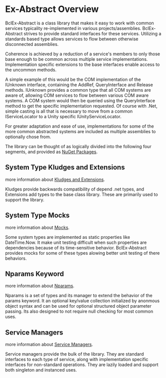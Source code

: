 ﻿# Ex-Abstract Overview

BclEx-Abstract is a class library that makes it easy to work with common services typicality re-implemented in various
projects/assemblies. BclEx-Abstract strives to provide standard interfaces for these services. Utilizing a standards based
type allows services to flow between otherwise disconnected assemblies.

Coherence is achieved by a reduction of a service's members to only those base enough to be common across multiple
service implementations. Implementation specific extensions to the base interfaces enable access to the uncommon methods.

A simple example of this would be the COM implementation of the IUnknown interface, containing the AddRef, QueryInterface
and Release methods. IUnknown provides a common type that all COM systems are aware of, allowing COM services to flow
between various COM aware systems. A COM system would then be queried using the QueryInterface method to get the specific
implementation requested. Of course with .Net, simple casting is all that is necessary to move from a common IServiceLocator
to a Unity specific IUnityServiceLocator.

For greater adaptation and ease of use, implementations for some of the more common abstracted systems are included as
multiple assemblies to optionally chose from. 

The library can be thought of as logically divided into the following four segments, and provided as [NuGet Packages](/site/docs-abstract/start-here/nuget-packages).

## System Type Kludges and Extensions
more information about [Kludges and Extensions](/site/docs-abstract/start-here/system-type-kludges-and-extensions).

Kludges provide backwards compatibility of depend .net types, and Extensions add types to the base class library. These are primarily used to support
the library.

## System Type Mocks
more information about [Mocks](/site/docs-abstract/start-here/system-type-mocks).

Some system types are implemented as static properties like DateTime.Now. It make unit testing difficult when such properties are dependencies because
of its time-sensitive behavior. BclEx-Abstract provides mocks for some of these types alowing better unit testing of there behaviors.

## Nparams Keyword
more information about [Nparams](/site/docs-abstract/start-here/nparams-keyword).

Nparams is a set of types and its manager to extend the behavior of the params keyword. It an optional key/value collection initialized by anonmous
object syntax and can be used for optional structured object parameter passing. Its also designed to not require null checking for most common uses.

## Service Managers
more information about [Service Managers](/site/docs-abstract/start-here/service-managers).

Service managers provide the bulk of the library. They are standard interfaces to each type of service, along with implementation specific interfaces for non-standard operations. They are lazily loaded and support both singleton and instanced uses.
